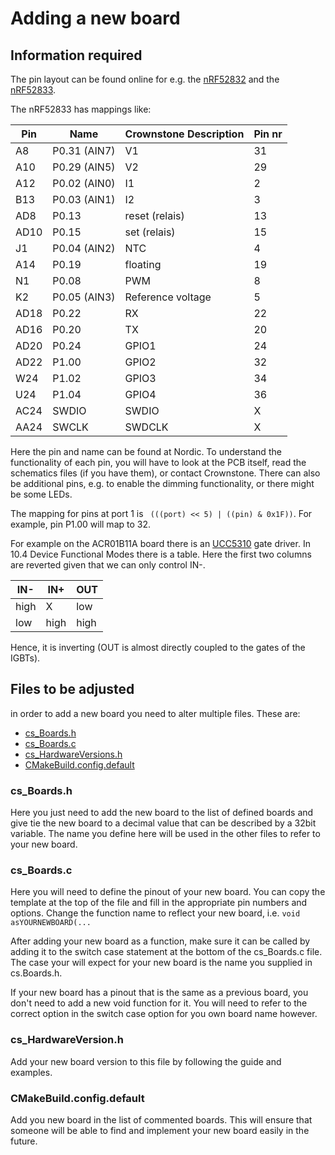 # Adding a new board

## Information required

The pin layout can be found online for e.g. the [nRF52832](https://infocenter.nordicsemi.com/index.jsp?topic=%2Fcom.nordic.infocenter.nrf52832.ps.v1.1%2Fpin.html&cp=4_2_0_3&anchor=pin_assign) and the [nRF52833](https://infocenter.nordicsemi.com/index.jsp?topic=%2Fps_nrf52833%2Fpin.html).

The nRF52833 has mappings like:

| Pin   | Name          | Crownstone Description | Pin nr |
| ----- | ------------- | ---------------------- | ------ |
| A8    | P0.31 (AIN7)  | V1                     | 31     |
| A10   | P0.29 (AIN5)  | V2                     | 29     |
| A12   | P0.02 (AIN0)  | I1                     |  2     |
| B13   | P0.03 (AIN1)  | I2                     |  3     |
| AD8   | P0.13         | reset (relais)         | 13     |
| AD10  | P0.15         | set (relais)           | 15     |
| J1    | P0.04 (AIN2)  | NTC <needs patch>      |  4     |
| A14   | P0.19         | floating               | 19     |
| N1    | P0.08         | PWM                    |  8     |
| K2    | P0.05 (AIN3)  | Reference voltage      |  5     |
| AD18  | P0.22         | RX                     | 22     |
| AD16  | P0.20         | TX                     | 20     |
| AD20  | P0.24         | GPIO1                  | 24     |
| AD22  | P1.00         | GPIO2                  | 32     |
| W24   | P1.02         | GPIO3                  | 34     |
| U24   | P1.04         | GPIO4                  | 36     |
| AC24  | SWDIO         | SWDIO                  |  X     |
| AA24  | SWCLK         | SWDCLK                 |  X     |

Here the pin and name can be found at Nordic. To understand the functionality of each pin, you will have to look at
the PCB itself, read the schematics files (if you have them), or contact Crownstone. There can also be additional
pins, e.g. to enable the dimming functionality, or there might be some LEDs.

The mapping for pins at port 1 is ` (((port) << 5) | ((pin) & 0x1F))`. For example, pin P1.00 will map to 32.

For example on the ACR01B11A board there is an [UCC5310](http://www.ti.com/lit/ds/symlink/ucc5310.pdf) gate driver. In
10.4 Device Functional Modes there is a table. Here the first two columns are reverted given that we can only control
IN-.

| IN-   | IN+     | OUT  |
| ----- | ------- | ---- |
| high  | X       | low  |
| low   | high    | high |

Hence, it is inverting (OUT is almost directly coupled to the gates of the IGBTs).

## Files to be adjusted

in order to add a new board you need to alter multiple files. These are:
* [cs_Boards.h](../include/cfg/cs_Boards.h)
* [cs_Boards.c](../src/cfg/cs_Boards.c)
* [cs_HardwareVersions.h](../include/cfg/cs_HardwareVersions.h)
* [CMakeBuild.config.default](../conf/cmake/CMakeBuild.config.default)

### cs_Boards.h

Here you just need to add the new board to the list of defined boards and give tie the new board to a decimal value that can be described by a 32bit variable.
The name you define here will be used in the other files to refer to your new board.

### cs_Boards.c

Here you will need to define the pinout of your new board. You can copy the template at the top of the file and fill in the appropriate pin numbers and options. Change the function name to reflect your new board, i.e. `void asYOURNEWBOARD(...`

After adding your new board as a function, make sure it can be called by adding it to the switch case statement at the bottom of the cs_Boards.c file. The case your will expect for your new board is the name you supplied in cs.Boards.h.

If your new board has a pinout that is the same as a previous board, you don't need to add a new void function for it. You will need to refer to the correct option in the switch case option for you own board name however.

### cs_HardwareVersion.h

Add your new board version to this file by following the guide and examples.

### CMakeBuild.config.default

Add you new board in the list of commented boards. This will ensure that someone will be able to find and implement your new board easily in the future.
